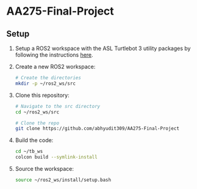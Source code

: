 # AA275-Final-Project

## Setup

1. Setup a ROS2 workspace with the ASL Turtlebot 3 utility packages by following the instructions [here](https://github.com/StanfordASL/asl-tb3-utils).

2. Create a new ROS2 workspace:

   ```bash
   # Create the directories
   mkdir -p ~/ros2_ws/src
   ```

3. Clone this repository:

    ```bash
    # Navigate to the src directory
    cd ~/ros2_ws/src

    # Clone the repo
    git clone https://github.com/abhyudit309/AA275-Final-Project
    ```

4. Build the code:

    ```bash
    cd ~/tb_ws
    colcon build --symlink-install
    ```

5. Source the workspace:

    ```bash
    source ~/ros2_ws/install/setup.bash
    ```
